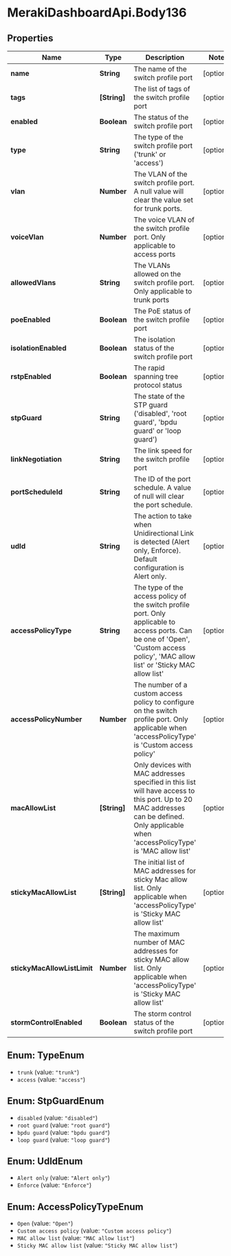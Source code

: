 # MerakiDashboardApi.Body136

## Properties
Name | Type | Description | Notes
------------ | ------------- | ------------- | -------------
**name** | **String** | The name of the switch profile port | [optional] 
**tags** | **[String]** | The list of tags of the switch profile port | [optional] 
**enabled** | **Boolean** | The status of the switch profile port | [optional] 
**type** | **String** | The type of the switch profile port (&#x27;trunk&#x27; or &#x27;access&#x27;) | [optional] 
**vlan** | **Number** | The VLAN of the switch profile port. A null value will clear the value set for trunk ports. | [optional] 
**voiceVlan** | **Number** | The voice VLAN of the switch profile port. Only applicable to access ports | [optional] 
**allowedVlans** | **String** | The VLANs allowed on the switch profile port. Only applicable to trunk ports | [optional] 
**poeEnabled** | **Boolean** | The PoE status of the switch profile port | [optional] 
**isolationEnabled** | **Boolean** | The isolation status of the switch profile port | [optional] 
**rstpEnabled** | **Boolean** | The rapid spanning tree protocol status | [optional] 
**stpGuard** | **String** | The state of the STP guard (&#x27;disabled&#x27;, &#x27;root guard&#x27;, &#x27;bpdu guard&#x27; or &#x27;loop guard&#x27;) | [optional] 
**linkNegotiation** | **String** | The link speed for the switch profile port | [optional] 
**portScheduleId** | **String** | The ID of the port schedule. A value of null will clear the port schedule. | [optional] 
**udld** | **String** | The action to take when Unidirectional Link is detected (Alert only, Enforce). Default configuration is Alert only. | [optional] 
**accessPolicyType** | **String** | The type of the access policy of the switch profile port. Only applicable to access ports. Can be one of &#x27;Open&#x27;, &#x27;Custom access policy&#x27;, &#x27;MAC allow list&#x27; or &#x27;Sticky MAC allow list&#x27; | [optional] 
**accessPolicyNumber** | **Number** | The number of a custom access policy to configure on the switch profile port. Only applicable when &#x27;accessPolicyType&#x27; is &#x27;Custom access policy&#x27; | [optional] 
**macAllowList** | **[String]** | Only devices with MAC addresses specified in this list will have access to this port. Up to 20 MAC addresses can be defined. Only applicable when &#x27;accessPolicyType&#x27; is &#x27;MAC allow list&#x27; | [optional] 
**stickyMacAllowList** | **[String]** | The initial list of MAC addresses for sticky Mac allow list. Only applicable when &#x27;accessPolicyType&#x27; is &#x27;Sticky MAC allow list&#x27; | [optional] 
**stickyMacAllowListLimit** | **Number** | The maximum number of MAC addresses for sticky MAC allow list. Only applicable when &#x27;accessPolicyType&#x27; is &#x27;Sticky MAC allow list&#x27; | [optional] 
**stormControlEnabled** | **Boolean** | The storm control status of the switch profile port | [optional] 

<a name="TypeEnum"></a>
## Enum: TypeEnum

* `trunk` (value: `"trunk"`)
* `access` (value: `"access"`)


<a name="StpGuardEnum"></a>
## Enum: StpGuardEnum

* `disabled` (value: `"disabled"`)
* `root guard` (value: `"root guard"`)
* `bpdu guard` (value: `"bpdu guard"`)
* `loop guard` (value: `"loop guard"`)


<a name="UdldEnum"></a>
## Enum: UdldEnum

* `Alert only` (value: `"Alert only"`)
* `Enforce` (value: `"Enforce"`)


<a name="AccessPolicyTypeEnum"></a>
## Enum: AccessPolicyTypeEnum

* `Open` (value: `"Open"`)
* `Custom access policy` (value: `"Custom access policy"`)
* `MAC allow list` (value: `"MAC allow list"`)
* `Sticky MAC allow list` (value: `"Sticky MAC allow list"`)

